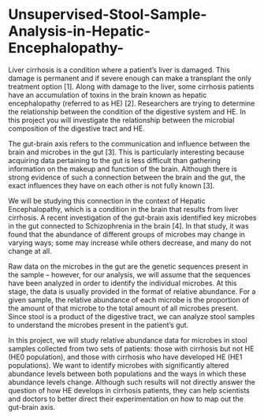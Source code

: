 # Unsupervised-Stool-Sample-Analysis-in-Hepatic-Encephalopathy-

Liver cirrhosis is a condition where a patient’s liver is damaged. This damage is permanent and if severe enough can make a transplant the only treatment option [1]. Along with damage to the liver, some cirrhosis patients have an accumulation of toxins in the brain known as hepatic encephalopathy (referred to as HE) [2]. Researchers are trying to determine the relationship between the condition of the digestive system and HE. In this project you will investigate the relationship between the microbial composition of the digestive tract and HE. 

The gut-brain axis refers to the communication and influence between the brain and microbes in the gut [3]. This is particularly interesting because acquiring data pertaining to the gut is less difficult than gathering information on the makeup and function of the brain. Although there is strong evidence of such a connection between the brain and the gut, the exact influences they have on each other is not fully known [3].  
 
 We will be studying this connection in the context of Hepatic Encephalopathy, which is a condition in the brain that results from liver cirrhosis. A recent investigation of the gut-brain axis identified key microbes in the gut connected to Schizophrenia in the brain [4]. In that study, it was found that the abundance of different groups of microbes may change in varying ways; some may increase while others decrease, and many do not change at all.  
 
Raw data on the microbes in the gut are the genetic sequences present in the sample – however, for our analysis, we will assume that the sequences have been analyzed in order to identify the individual microbes. At this stage, the data is usually provided in the format of relative abundance. For a given sample, the relative abundance of each microbe is the proportion of the amount of that microbe to the total amount of all microbes present. Since stool is a product of the digestive tract, we can analyze stool samples to understand the microbes present in the patient’s gut.  
 
In this project, we will study relative abundance data for microbes in stool samples collected from two sets of patients: those with cirrhosis but not HE (HE0 population), and those with cirrhosis who have developed HE (HE1 populations). We want to identify microbes with significantly altered abundance levels between both populations and the ways in which these abundance levels change. Although such results will not directly answer the question of how HE develops in cirrhosis patients, they can help scientists and doctors to better direct their experimentation on how to map out the gut-brain axis. 
